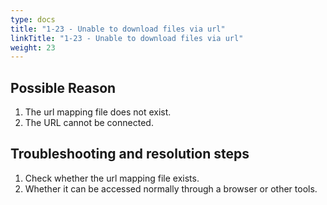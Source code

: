```yaml
---
type: docs
title: "1-23 - Unable to download files via url"
linkTitle: "1-23 - Unable to download files via url"
weight: 23
---
```


## Possible Reason

1. The url mapping file does not exist.
2. The URL cannot be connected.

## Troubleshooting and resolution steps

1. Check whether the url mapping file exists.
2. Whether it can be accessed normally through a browser or other tools.

<p style="margin-top: 3rem;"> </p>